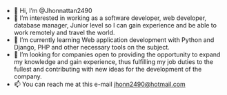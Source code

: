 - 👋 Hi, I’m @Jhonnattan2490
- 👀 I’m interested in working as a software developer, web developer, database manager, Junior level so I can gain experience and be able to work remotely and travel the world.
- 🌱 I’m currently learning Web application development with Python and Django, PHP and other necessary tools on the subject.
- 💞️ I’m looking for companies open to providing the opportunity to expand my knowledge and gain experience, thus fulfilling my job duties to the fullest and contributing with new ideas for the development of the company.
- 📫 You can reach me at this e-mail jhonn2490@hotmail.com

<!---
Jhonnattan2490/Jhonnattan2490 is a ✨ special ✨ repository because its `README.md` (this file) appears on your GitHub profile.
You can click the Preview link to take a look at your changes.
--->
